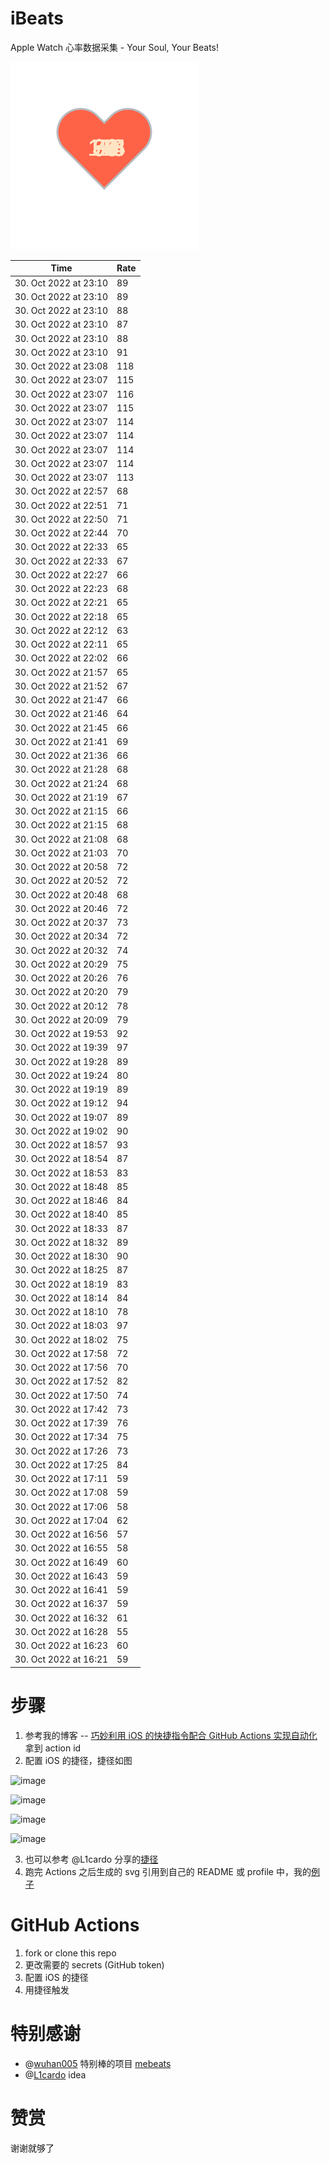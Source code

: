 # iBeats
Apple Watch 心率数据采集 - Your Soul, Your Beats!

![](./files/heart.svg)

<!--START_SECTION:my_heart_rate-->
| Time | Rate | 
 | ---- | ---- | 
| 30. Oct 2022 at 23:10 | 89 |
| 30. Oct 2022 at 23:10 | 89 |
| 30. Oct 2022 at 23:10 | 88 |
| 30. Oct 2022 at 23:10 | 87 |
| 30. Oct 2022 at 23:10 | 88 |
| 30. Oct 2022 at 23:10 | 91 |
| 30. Oct 2022 at 23:08 | 118 |
| 30. Oct 2022 at 23:07 | 115 |
| 30. Oct 2022 at 23:07 | 116 |
| 30. Oct 2022 at 23:07 | 115 |
| 30. Oct 2022 at 23:07 | 114 |
| 30. Oct 2022 at 23:07 | 114 |
| 30. Oct 2022 at 23:07 | 114 |
| 30. Oct 2022 at 23:07 | 114 |
| 30. Oct 2022 at 23:07 | 113 |
| 30. Oct 2022 at 22:57 | 68 |
| 30. Oct 2022 at 22:51 | 71 |
| 30. Oct 2022 at 22:50 | 71 |
| 30. Oct 2022 at 22:44 | 70 |
| 30. Oct 2022 at 22:33 | 65 |
| 30. Oct 2022 at 22:33 | 67 |
| 30. Oct 2022 at 22:27 | 66 |
| 30. Oct 2022 at 22:23 | 68 |
| 30. Oct 2022 at 22:21 | 65 |
| 30. Oct 2022 at 22:18 | 65 |
| 30. Oct 2022 at 22:12 | 63 |
| 30. Oct 2022 at 22:11 | 65 |
| 30. Oct 2022 at 22:02 | 66 |
| 30. Oct 2022 at 21:57 | 65 |
| 30. Oct 2022 at 21:52 | 67 |
| 30. Oct 2022 at 21:47 | 66 |
| 30. Oct 2022 at 21:46 | 64 |
| 30. Oct 2022 at 21:45 | 66 |
| 30. Oct 2022 at 21:41 | 69 |
| 30. Oct 2022 at 21:36 | 66 |
| 30. Oct 2022 at 21:28 | 68 |
| 30. Oct 2022 at 21:24 | 68 |
| 30. Oct 2022 at 21:19 | 67 |
| 30. Oct 2022 at 21:15 | 66 |
| 30. Oct 2022 at 21:15 | 68 |
| 30. Oct 2022 at 21:08 | 68 |
| 30. Oct 2022 at 21:03 | 70 |
| 30. Oct 2022 at 20:58 | 72 |
| 30. Oct 2022 at 20:52 | 72 |
| 30. Oct 2022 at 20:48 | 68 |
| 30. Oct 2022 at 20:46 | 72 |
| 30. Oct 2022 at 20:37 | 73 |
| 30. Oct 2022 at 20:34 | 72 |
| 30. Oct 2022 at 20:32 | 74 |
| 30. Oct 2022 at 20:29 | 75 |
| 30. Oct 2022 at 20:26 | 76 |
| 30. Oct 2022 at 20:20 | 79 |
| 30. Oct 2022 at 20:12 | 78 |
| 30. Oct 2022 at 20:09 | 79 |
| 30. Oct 2022 at 19:53 | 92 |
| 30. Oct 2022 at 19:39 | 97 |
| 30. Oct 2022 at 19:28 | 89 |
| 30. Oct 2022 at 19:24 | 80 |
| 30. Oct 2022 at 19:19 | 89 |
| 30. Oct 2022 at 19:12 | 94 |
| 30. Oct 2022 at 19:07 | 89 |
| 30. Oct 2022 at 19:02 | 90 |
| 30. Oct 2022 at 18:57 | 93 |
| 30. Oct 2022 at 18:54 | 87 |
| 30. Oct 2022 at 18:53 | 83 |
| 30. Oct 2022 at 18:48 | 85 |
| 30. Oct 2022 at 18:46 | 84 |
| 30. Oct 2022 at 18:40 | 85 |
| 30. Oct 2022 at 18:33 | 87 |
| 30. Oct 2022 at 18:32 | 89 |
| 30. Oct 2022 at 18:30 | 90 |
| 30. Oct 2022 at 18:25 | 87 |
| 30. Oct 2022 at 18:19 | 83 |
| 30. Oct 2022 at 18:14 | 84 |
| 30. Oct 2022 at 18:10 | 78 |
| 30. Oct 2022 at 18:03 | 97 |
| 30. Oct 2022 at 18:02 | 75 |
| 30. Oct 2022 at 17:58 | 72 |
| 30. Oct 2022 at 17:56 | 70 |
| 30. Oct 2022 at 17:52 | 82 |
| 30. Oct 2022 at 17:50 | 74 |
| 30. Oct 2022 at 17:42 | 73 |
| 30. Oct 2022 at 17:39 | 76 |
| 30. Oct 2022 at 17:34 | 75 |
| 30. Oct 2022 at 17:26 | 73 |
| 30. Oct 2022 at 17:25 | 84 |
| 30. Oct 2022 at 17:11 | 59 |
| 30. Oct 2022 at 17:08 | 59 |
| 30. Oct 2022 at 17:06 | 58 |
| 30. Oct 2022 at 17:04 | 62 |
| 30. Oct 2022 at 16:56 | 57 |
| 30. Oct 2022 at 16:55 | 58 |
| 30. Oct 2022 at 16:49 | 60 |
| 30. Oct 2022 at 16:43 | 59 |
| 30. Oct 2022 at 16:41 | 59 |
| 30. Oct 2022 at 16:37 | 59 |
| 30. Oct 2022 at 16:32 | 61 |
| 30. Oct 2022 at 16:28 | 55 |
| 30. Oct 2022 at 16:23 | 60 |
| 30. Oct 2022 at 16:21 | 59 |

<!--END_SECTION:my_heart_rate-->

# 步骤
1. 参考我的博客 -- [巧妙利用 iOS 的快捷指令配合 GitHub Actions 实现自动化](https://github.com/yihong0618/gitblog/issues/198) 拿到 action id
2. 配置 iOS 的捷径，捷径如图

![image](https://user-images.githubusercontent.com/15976103/122154218-0db0b480-ce97-11eb-93bb-5aec07c558dc.png)

![image](https://user-images.githubusercontent.com/15976103/122154236-186b4980-ce97-11eb-8e4b-70551a0391ae.png)

![image](https://user-images.githubusercontent.com/15976103/122154268-2d47dd00-ce97-11eb-902e-3acf292265a9.png)

![image](https://user-images.githubusercontent.com/15976103/122174055-fa144680-ceb4-11eb-9be2-3eb83cd516f7.png)

3. 也可以参考 @L1cardo 分享的[捷径](https://www.icloud.com/shortcuts/6ab6047b459c41ad822ad6b94b1c03d4)
4. 跑完 Actions 之后生成的 svg 引用到自己的 README 或 profile 中，我的[例子](https://github.com/yihong0618) 

# GitHub Actions

1. fork or clone this repo
2. 更改需要的 secrets (GitHub token)
3. 配置 iOS 的捷径
4. 用捷径触发

# 特别感谢
- @[wuhan005](https://github.com/wuhan005) 特别棒的项目 [mebeats](https://github.com/wuhan005/mebeats)
- @[L1cardo](https://github.com/L1cardo) idea

# 赞赏
谢谢就够了
